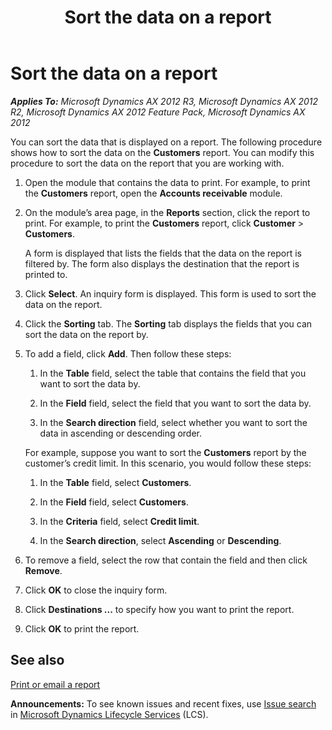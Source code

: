 ﻿---
title: Sort the data on a report
TOCTitle: Sort the data on a report
ms:assetid: fe8de4c1-14fa-4588-a9f9-1e850159d948
ms:mtpsurl: https://technet.microsoft.com/en-us/library/Gg751571(v=AX.60)
ms:contentKeyID: 35133699
ms.date: 04/18/2014
mtps_version: v=AX.60
---

# Sort the data on a report 


_**Applies To:** Microsoft Dynamics AX 2012 R3, Microsoft Dynamics AX 2012 R2, Microsoft Dynamics AX 2012 Feature Pack, Microsoft Dynamics AX 2012_

You can sort the data that is displayed on a report. The following procedure shows how to sort the data on the **Customers** report. You can modify this procedure to sort the data on the report that you are working with.

1.  Open the module that contains the data to print. For example, to print the **Customers** report, open the **Accounts receivable** module.

2.  On the module’s area page, in the **Reports** section, click the report to print. For example, to print the **Customers** report, click **Customer** \> **Customers**.
    
    A form is displayed that lists the fields that the data on the report is filtered by. The form also displays the destination that the report is printed to.

3.  Click **Select**. An inquiry form is displayed. This form is used to sort the data on the report.

4.  Click the **Sorting** tab. The **Sorting** tab displays the fields that you can sort the data on the report by.

5.  To add a field, click **Add**. Then follow these steps:
    
    1.  In the **Table** field, select the table that contains the field that you want to sort the data by.
    
    2.  In the **Field** field, select the field that you want to sort the data by.
    
    3.  In the **Search direction** field, select whether you want to sort the data in ascending or descending order.
    
    For example, suppose you want to sort the **Customers** report by the customer’s credit limit. In this scenario, you would follow these steps:
    
    1.  In the **Table** field, select **Customers**.
    
    2.  In the **Field** field, select **Customers**.
    
    3.  In the **Criteria** field, select **Credit limit**.
    
    4.  In the **Search direction**, select **Ascending** or **Descending**.

6.  To remove a field, select the row that contain the field and then click **Remove**.

7.  Click **OK** to close the inquiry form.

8.  Click **Destinations ...** to specify how you want to print the report.

9.  Click **OK** to print the report.

## See also

[Print or email a report](print-or-email-a-report.md)

  
**Announcements:** To see known issues and recent fixes, use [Issue search](http://go.microsoft.com/fwlink/?linkid=389258) in [Microsoft Dynamics Lifecycle Services](http://go.microsoft.com/fwlink/?linkid=306505) (LCS).

